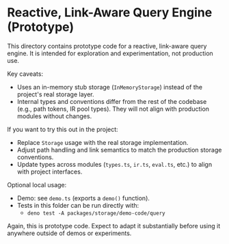 # Reactive, Link-Aware Query Engine (Prototype)

This directory contains prototype code for a reactive, link-aware query engine.
It is intended for exploration and experimentation, not production use.

Key caveats:

- Uses an in-memory stub storage (`InMemoryStorage`) instead of the project's
  real storage layer.
- Internal types and conventions differ from the rest of the codebase (e.g.,
  path tokens, IR pool types). They will not align with production modules
  without changes.

If you want to try this out in the project:

- Replace `Storage` usage with the real storage implementation.
- Adjust path handling and link semantics to match the production storage
  conventions.
- Update types across modules (`types.ts`, `ir.ts`, `eval.ts`, etc.) to align
  with project interfaces.

Optional local usage:

- Demo: see `demo.ts` (exports a `demo()` function).
- Tests in this folder can be run directly with:
  - `deno test -A packages/storage/demo-code/query`

Again, this is prototype code. Expect to adapt it substantially before using it
anywhere outside of demos or experiments.
